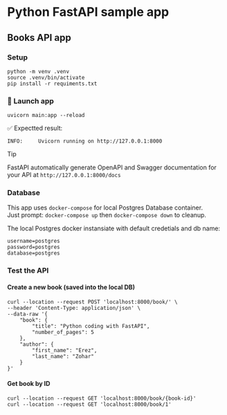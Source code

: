 # Python FastAPI sample app
## Books API app
### Setup
```
python -m venv .venv
source .venv/bin/activate 
pip install -r requiments.txt
```
### :rocket: Launch app
```
uvicorn main:app --reload
```
:white_check_mark: Expectted result:
```
INFO:     Uvicorn running on http://127.0.0.1:8000
```


> [!TIP]
> FastAPI automatically generate OpenAPI and Swagger documentation for your API at
> ```http://127.0.0.1:8000/docs```

### Database
This app uses `docker-compose` for local Postgres Database container.   
Just prompt: `docker-compose up` then `docker-compose down` to cleanup.   

The local Postgres docker instansiate with default credetials and db name:
```
username=postgres
password=postgres
database=postgres
```

### Test the API
#### Create a new book (saved into the local DB)
```
curl --location --request POST 'localhost:8000/book/' \
--header 'Content-Type: application/json' \
--data-raw '{
    "book": {
        "title": "Python coding with FastAPI",
        "number_of_pages": 5
    },
    "author": {
        "first_name": "Erez",
        "last_name": "Zohar"
    }
}'
```
#### Get book by ID
```
curl --location --request GET 'localhost:8000/book/{book-id}'
curl --location --request GET 'localhost:8000/book/1'
```
